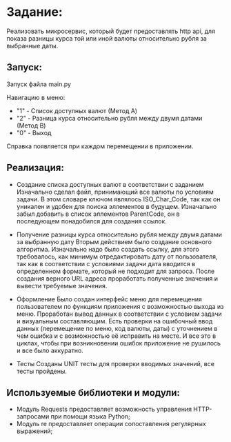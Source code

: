 # Задание: 
Реализовать микросервис, который будет предоставлять http api, для показа разницы курса той или иной валюты относительно рубля за выбранные даты.


## Запуск:
Запуск файла main.py

Навигацию в меню:
- "1" - Список доступных валют (Метод A)
- "2" - Разница курса относительно рубля между двумя датами (Метод B)
- "0" - Выход

Справка появляется при каждом перемещении в приложении. 

## Реализация:
- Создание списка доступных валют в соответствии с заданием
Изначально сделал файл, принимающий все валюты по условиям задачи. В этом словаре ключом являлось ISO_Char_Code, так как он уникален и удобен для поиска эллементов в будущем. Изначально забыл добавить в список эллементов ParentCode, он в последующем понадобился для создания ссылок. 

- Получение разницы курса относительно рубля между двумя датами за выбранную дату
Вторым действием было создание основного алгоритма. Изначально надо было создать ссылку, для этого требовалось, как минимум отредактировать дату от пользователя, так как в соответствии с условиями задачи  дата вводится в определенном формате, который не подходит для запроса. После создания верного URL адреса проработать полученные значения и вывести требуемые значения.

- Оформление
Было создан интерфейс меню для перемещения пользователем по функциям приложения с возможностью выхода из меню. Проработан вывод данных в соответствии с условием задачи и визуальным составляющим. Есть проверки на ошибочный ввод данных (перемещение по меню, код валюты, даты) с уточнением в чем ошибка и с возможностью её исправить на месте. И все это в циклах, чтобы при возникновении ошибок приложение не рушилось и все было аккуратно.

- Тесты
Созданы UNIT тесты для проверки вводимых значений, все тесты пройдены.


## Используемые библиотеки и модули:
- Модуль Requests предоставляет возможность управления HTTP-запросами при помощи языка Python;
- Модуль re предоставляет операции сопоставления регулярных выражений;
